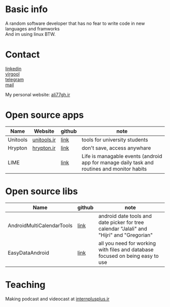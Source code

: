 # Basic info

A random software developer that has no fear to write code in new languages and framworks <br>
And im using linux BTW.


# Contact
[linkedin](https://www.linkedin.com/in/ali-ghahremani-19812016b/) <br>
[virgool](https://virgool.io/@ali77gh)<br>
[telegram](https://t.me/ali77gha)<br>
[mail](mailto:alighahremani1377@gmail.com)<br>

My personal website: [ali77gh.ir](https://ali77gh.ir)


# Open source apps

| Name     | Website                             | github         | note |
| -------- | ----------------------------------- | -------------  | ---- |
| Unitools | [unitools.ir](https://unitools.ir/) | [link](https://github.com/unitools-apps/UniTools-android)      | tools for university students |
| Hrypton  | [hrypton.ir](https://hrypton.ir/)   | [link](https://github.com/ali77gh/Hrypton-droid)      | don't save, access anywhare |
| LIME     |                                     | [link](https://github.com/ali77gh/LIME)    | Life is managable events (android app for manage daily task and routines and monitor habits|


# Open source libs
| Name                      | github         | note |
| ------------------------- | -------------  | ---- |
| AndroidMultiCalendarTools | [link](https://github.com/hooshkar/AndroidMultiCalendarTools)      | android date tools and date picker for tree calendar "Jalali" and "Hijri" and "Gregorian"  |
| EasyDataAndroid           | [link](https://github.com/ali77gh/EasyDataAndroid)      | all you need for working with files and database focused on being easy to use  |


# Teaching 
Making podcast and videocast at [internplusplus.ir](https://internplusplus.ir)
